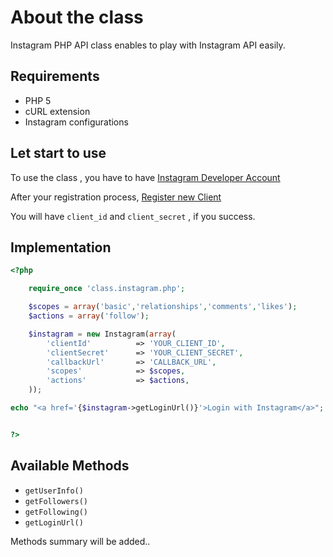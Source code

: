 # About the class

Instagram PHP API class enables to play with Instagram API easily.

## Requirements

- PHP 5
- cURL extension
- Instagram configurations

## Let start to use

To use the class , you have to have [Instagram Developer Account](http://instagr.am/developer/register/)

After your registration process, [Register new Client](http://instagram.com/developer/clients/register/)

You will have `client_id` and `client_secret` , if you success.

## Implementation

```php
<?php

    require_once 'class.instagram.php';

    $scopes = array('basic','relationships','comments','likes');
    $actions = array('follow');

    $instagram = new Instagram(array(
        'clientId'          => 'YOUR_CLIENT_ID',
        'clientSecret'   	=> 'YOUR_CLIENT_SECRET',
        'callbackUrl'       => 'CALLBACK_URL',
        'scopes'			=> $scopes,
        'actions'			=> $actions,
    ));

echo "<a href='{$instagram->getLoginUrl()}'>Login with Instagram</a>";


?>
```

## Available Methods

- `getUserInfo()`
- `getFollowers()`
- `getFollowing()`
- `getLoginUrl()`

Methods summary will be added..